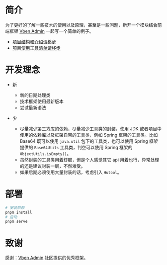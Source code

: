 # 简介

为了更好的了解一些技术的使用以及原理，甚至是一些问题，新开一个模块结合前端框架 [Vben Admin](https://vvbin.cn/doc-next/)
一起写一个简单的例子。

- [项目结构和介绍请移步](./market-vben-example/instructions.md)
- [项目使用工具清单请移步](./listutils.md)

# 开发理念

- 新
    - 新的日期处理类
    - 技术框架使用最新版本
    - 尝试最新语法

- 少
    - 尽量减少第三方库的依赖，尽量减少工具类的封装，使用 JDK 或者项目中使用的依赖库以及框架自带的工具类，例如 Spring
      框架的工具类。比如
      Base64 既可以使用 `java.util` 包下的工具类，也可以使用
      Spring 框架提供的 `Base64Utils` 工具类，判空可以使用 Spring 框架的 `ObjectUtils.isEmpty()`。
    - 虽然封装的工具类用着舒服，但是个人感觉其它 api 用着也行，异常处理的还是建议封装一层，不然难受。
    - 如果后期必须使用大量封装的话，考虑引入 `Hutool`。

# 部署

```bash
# 安装依赖
pnpm install
# 启动
pnpm serve
```

# 致谢

感谢：[Vben Admin](https://vvbin.cn/doc-next/) 社区提供的优秀框架。
